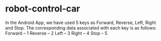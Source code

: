 # robot-control-car

In the Android App, we have used 5 keys as Forward, Reverse, Left, Right and Stop. The corresponding data associated with each key is as follows:
Forward – 1
Reverse – 2
Left – 3
Right – 4
Stop – 5

